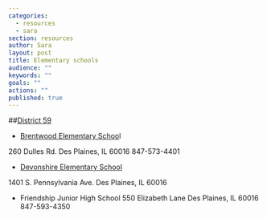 ```yaml
---
categories: 
  - resources
  - sara
section: resources
author: Sara
layout: post
title: Elementary schools
audience: ""
keywords: ""
goals: ""
actions: ""
published: true
---
```


##[District 59](http://www.ccsd59.org/)
- [Brentwood Elementary Schoo](http://brentwood.ccsd59.org/)l 


260 Dulles Rd.
Des Plaines, IL 60016
847-573-4401

- [Devonshire Elementary School](http://devonshire.ccsd59.org/)


1401 S. Pennsylvania Ave.
Des Plaines, IL 60016

- Friendship Junior High School
550 Elizabeth Lane
Des Plaines, IL 60016
847-593-4350



